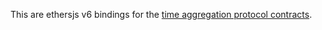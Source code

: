 This are ethersjs v6 bindings for the [time aggregation protocol contracts](https://github.com/semiotic-ai/timeline-aggregation-protocol-contracts).
